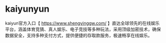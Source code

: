# kaiyunyun
kaiyun官方入口【 https://www.shengyinggw.com/ 】直达全球领先的在线娱乐平台，涵盖体育竞猜、真人娱乐、电子竞技等多种玩法，采用顶级加密技术，确保数据安全，支持多种支付方式，提供便捷的存取款服务，极速畅享在线娱乐。
